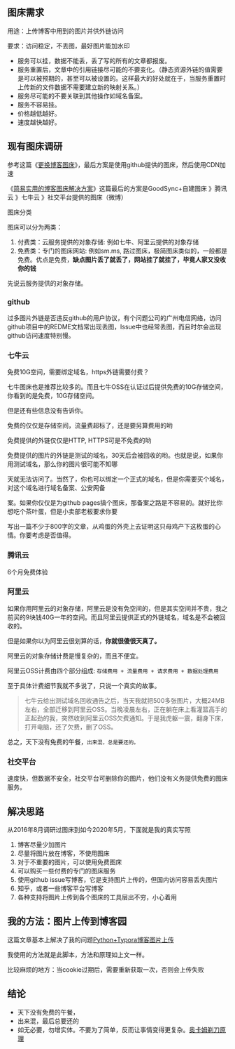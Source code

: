 ## 图床需求

用途：上传博客中用到的图片并供外链访问

要求：访问稳定，不丢图，最好图片能加水印

- 服务可以挂，数据不能丢，丢了写的所有的文章都报废。
- 服务重置后，文章中的引用链接尽可能的不要变化。（静态资源外链的值需要是可以被预期的，甚至可以被设置的。这样最大的好处就在于，当服务重置时上传新的文件数据不需要建立新的映射关系。）
- 服务尽可能的不要关联到其他操作如域名备案。
- 服务不容易挂。
- 价格越低越好。
- 速度越快越好。



## 现有图床调研

参考这篇《[更换博客图床](https://www.jianshu.com/p/2b14396a6eb2)》，最后方案是使用github提供的图床，然后使用CDN加速

《[简易实用的博客图床解决方案](https://zhuanlan.zhihu.com/p/66058886)》这篇最后的方案是GoodSync+自建图床 》腾讯云 》七牛云 》社交平台提供的图床（微博）

 图床分类

图床可以分为两类：

1. 付费类：云服务提供的对象存储: 例如七牛、阿里云提供的对象存储
2. 免费类：专门的图床网站: 例如sm.ms, 路过图床，极简图床类似的，一般都是免费。优点是免费，**缺点图片丢了就丢了，网站挂了就挂了，毕竟人家又没收你的钱**

先说云服务提供的对象存储。

### github

过多图片外链是否违反github的用户协议，有个问题公司的广州电信网络，访问github项目中的REDME文档常出现丢图，Issue中也经常丢图，而且时尔会出现github访问速度特别慢。



### 七牛云

免费10G空间，需要绑定域名，https外链需要付费？

七牛图床也是推荐比较多的。而且七牛OSS在认证过后提供免费的10G存储空间，你看到的是免费，10G存储空间。

但是还有些信息没有告诉你。

免费的仅仅是存储空间，流量费超标了，还是要另算费用的哟

免费提供的外链仅仅是HTTP, HTTPS可是不免费的哟

免费提供的图片的外链是测试的域名，30天后会被回收的哟。也就是说，如果你用测试域名，那么你的图片很可能不知哪

天就无法访问了。当然了，你也可以绑定一个正式的域名，但是你需要买个域名，对这个域名进行域名备案、公安网备

案。如果你仅仅是为github pages搞个图床，那备案之路是不容易的。就好比你想吃个茶叶蛋，但是小卖部老板要求你要

写出一篇不少于800字的文章，从鸡蛋的外壳上去证明这只母鸡产下这枚蛋的心情。你要考虑是否值得。



### 腾讯云

6个月免费体验



### 阿里云

如果你用阿里云的对象存储，阿里云是没有免空间的，但是其实空间并不贵，我之前买的9块钱40G一年的空间。而且阿里云提供正式的外链域名，域名是不会被回收的。

但是如果你以为阿里云很划算的话，**你就很傻很天真了。**

阿里云的对象存储计费是慢复杂的，而且不便宜。

阿里云OSS计费由四个部分组成: `存储费用 + 流量费用 + 请求费用 + 数据处理费用`

至于具体计费细节我就不多说了，只说一个真实的故事。

> 七牛云给出测试域名回收通告之后，当天我就把500多张图片，大概24MB左右，全部迁移到阿里云OSS。当晚凌晨左右，正在躺在床上看灌篮高手的正起劲的我，突然收到阿里云OSS欠费通知。于是我虎躯一震，翻身下床，打开电脑，还了欠费，删了OSS。

总之，天下没有免费的午餐，`出来混，总是要还的。`

### 社交平台

速度快，但数据不安全，社交平台可删除你的图片，他们没有义务提供免费的图床服务。



## 解决思路

从2016年8月调研过图床到如今2020年5月，下面就是我的真实写照

1. 博客尽量少加图片
2. 尽量将图片放在博客，不使用图床
3. 对于不重要的图片，可以使用免费图床
4. 可以购买一些付费的专门的图床服务
5. 使用github issue写博客，它是支持图片上传的，但国内访问容易丢失图片
6. 知乎，或者一些博客平台写博客
7. 各种支持将图片上传到各个图床的工具层出不穷，小心着用

## 我的方法：图片上传到博客园

这篇文章基本上解决了我的问题[Python+Typora博客图片上传](https://www.cnblogs.com/starrys/p/12851194.html)

我使用的方法就是此脚本，方法和原理如上文一样。

比较麻烦的地方：当cookie过期后，需要重新获取一次，否则会上传失败

## 结论

- 天下没有免费的午餐，
- 出来混，最后总要还的
- 如无必要，勿增实体。不要为了简单，反而让事情变得更复杂。[奥卡姆剃刀原理](https://baike.baidu.com/item/奥卡姆剃刀原理)